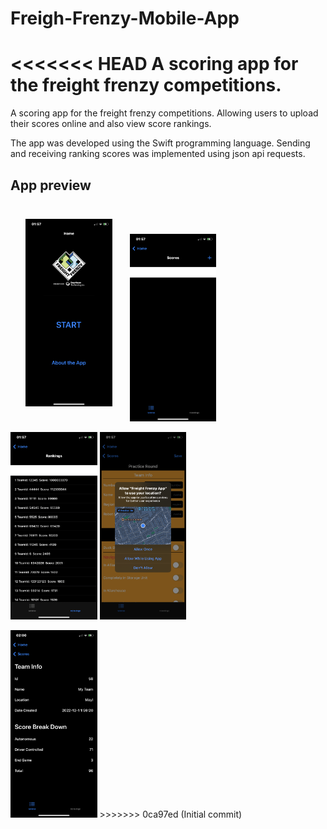 # Freigh-Frenzy-Mobile-App
<<<<<<< HEAD
A scoring app for the freight frenzy competitions.
=======
A scoring app for the freight frenzy competitions. Allowing users to upload their scores online and also view score rankings.

The app was developed using the Swift programming language. Sending and receiving ranking scores was implemented using json api requests.

## App preview

<!-- asdasdasdasd	|	dasdasdasdasda	
:--------------:|:--------------: -->
<img src = "images/IMG_6423.PNG" height ="300px" style="margin:24px;"/>		<img src = "images/IMG_6424.PNG" height ="300px"/>

<img src = "images/IMG_6425.PNG" height ="300px"/>	<img src = "images/IMG_6426.PNG" height ="300px"/>

<img src = "images/IMG_6427.PNG" height ="300px"/>
>>>>>>> 0ca97ed (Initial commit)
